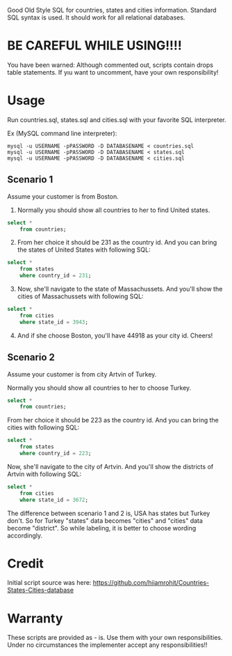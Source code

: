 
Good Old Style SQL for countries, states and cities information. Standard SQL syntax is used. It should work for all relational databases.

# BE CAREFUL WHILE USING!!!!

You have been warned: Although commented out, scripts contain drops table statements. If yıu want to uncomment, have your own responsibility!

# Usage
Run countries.sql, states.sql and cities.sql with your favorite SQL interpreter.

Ex (MySQL command line interpreter): 
```{r, engine='bash', count_lines}
mysql -u USERNAME -pPASSWORD -D DATABASENAME < countries.sql 
mysql -u USERNAME -pPASSWORD -D DATABASENAME < states.sql 
mysql -u USERNAME -pPASSWORD -D DATABASENAME < cities.sql 
```

## Scenario 1

Assume your customer is from Boston.

1. Normally you should show all countries to her to find United states.
```SQL
select *
	from countries;
```

2. From her choice it should be 231 as the country id. And you can bring the states of United States with following SQL:
```SQL
select *
	from states
	where country_id = 231;
```

3. Now, she'll navigate to the state of Massachussets. And you'll show the cities of Massachussets with following SQL:
```SQL
select *
	from cities
	where state_id = 3943;
```

4. And if she choose Boston, you'll have 44918 as your city id. Cheers!

## Scenario 2

Assume your customer is from city Artvin of Turkey.

Normally you should show all countries to her to choose Turkey.
```SQL
select *
	from countries;
```

From her choice it should be 223 as the country id. And you can bring the cities with following SQL:
```SQL
select *
	from states
	where country_id = 223;
```

Now, she'll navigate to the city of Artvin. And you'll show the districts of Artvin with following SQL:
```SQL
select *
	from cities
	where state_id = 3672;
```

The difference between scenario 1 and 2 is, USA has states but Turkey don't. So for Turkey "states" data becomes "cities" and "cities" data become "district". So while labeling, it is better to choose wording accordingly.

# Credit
Initial script source was here: https://github.com/hiiamrohit/Countries-States-Cities-database

# Warranty
These scripts are provided as - is. Use them with your own responsibilities. Under no circumstances the implementer accept any responsibilities!!
